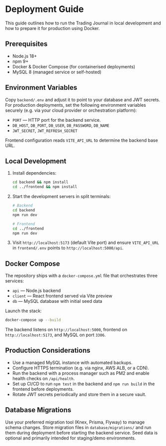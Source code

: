 # Deployment Guide

This guide outlines how to run the Trading Journal in local development and how to prepare it for production using Docker.

## Prerequisites

- Node.js 18+
- npm 9+
- Docker & Docker Compose (for containerised deployments)
- MySQL 8 (managed service or self-hosted)

## Environment Variables

Copy `backend/.env` and adjust it to point to your database and JWT secrets. For production deployments, set the following environment variables securely (e.g. via your cloud provider or orchestration platform):

- `PORT` — HTTP port for the backend service.
- `DB_HOST`, `DB_PORT`, `DB_USER`, `DB_PASSWORD`, `DB_NAME`
- `JWT_SECRET`, `JWT_REFRESH_SECRET`

Frontend configuration reads `VITE_API_URL` to determine the backend base URL.

## Local Development

1. Install dependencies:
   ```bash
   cd backend && npm install
   cd ../frontend && npm install
   ```
2. Start the development servers in split terminals:
   ```bash
   # Backend
   cd backend
   npm run dev

   # Frontend
   cd ../frontend
   npm run dev
   ```
3. Visit `http://localhost:5173` (default Vite port) and ensure `VITE_API_URL` in `frontend/.env` points to `http://localhost:5000/api`.

## Docker Compose

The repository ships with a `docker-compose.yml` file that orchestrates three services:

- `api` — Node.js backend
- `client` — React frontend served via Vite preview
- `db` — MySQL database with initial seed data

Launch the stack:
```bash
docker-compose up --build
```

The backend listens on `http://localhost:5000`, frontend on `http://localhost:5173`, and MySQL on port `3306`.

## Production Considerations

- Use a managed MySQL instance with automated backups.
- Configure HTTPS termination (e.g. via nginx, AWS ALB, or a CDN).
- Run the backend with a process manager such as PM2 and enable health checks on `/api/health`.
- Set up CI/CD to run `npm test` in the backend and `npm run build` in the frontend before deployments.
- Rotate JWT secrets periodically and store them in a secure vault.

## Database Migrations

Use your preferred migration tool (Knex, Prisma, Flyway) to manage schema changes. Store migration files in `database/migrations/` and run them during deployment before starting the backend service. Seed data is optional and primarily intended for staging/demo environments.
